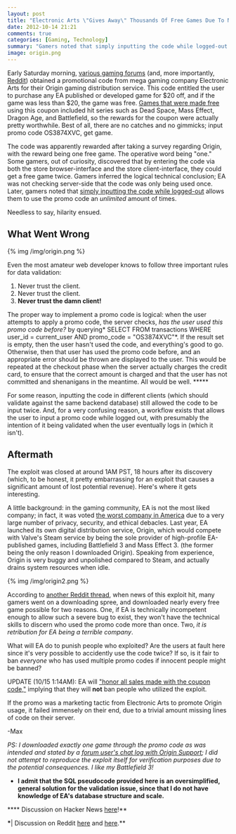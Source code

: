```yaml
---
layout: post
title: "Electronic Arts \"Gives Away\" Thousands Of Free Games Due To No Server-Side Validation"
date: 2012-10-14 21:21
comments: true
categories: [Gaming, Technology]
summary: "Gamers noted that simply inputting the code while logged-out allows them to use the promo code an *unlimited* amount of times. Needless to say, hilarity ensued."
image: origin.png
---
```


Early Saturday morning, [various gaming forums][1] (and, more importantly, [Reddit][2]) obtained a promotional code from mega gaming company Electronic Arts for their Origin gaming distribution service. This code entitled the user to purchase any EA published or developed game for $20 off, and if the game was less than $20, the game was free. [Games that were made free][3] using this coupon included hit series such as Dead Space, Mass Effect, Dragon Age, and Battlefield, so the rewards for the coupon were actually pretty worthwhile. Best of all, there are no catches and no gimmicks; input promo code OS3874XVC, get game.

The code was apparently rewarded after taking a survey regarding Origin, with the reward being one free game. The operative word being "one." Some gamers, out of curiosity, discovered that by entering the code via both the store browser-interface and the store client-interface, they could get a free game twice. Gamers inferred the logical technical conclusion; EA was not checking server-side that the code was only being used once. Later, gamers noted that [simply inputting the code while logged-out][4] allows them to use the promo code an *unlimited* amount of times.

Needless to say, hilarity ensued.

<!-- more -->

## What Went Wrong

{% img /img/origin.png %}

Even the most amateur web developer knows to follow three important rules for data validation:

1.  Never trust the client.
2.  Never trust the client.
3.  **Never trust the damn client!**

The proper way to implement a promo code is logical: when the user attempts to apply a promo code, the server checks, *has the user used this promo code before?* by querying* SELECT FROM transactions WHERE user\_id = current\_user AND promo_code = "OS3874XVC"*. If the result set is empty, then the user hasn't used the code, and everything's good to go. Otherwise, then that user has used the promo code before, and an appropriate error should be thrown are displayed to the user. This would be repeated at the checkout phase when the server actually charges the credit card, to ensure that the correct amount is charged and that the user has not committed and shenanigans in the meantime. All would be well. *****

For some reason, inputting the code in different clients (which should validate against the same backend database) still allowed the code to be input twice. And, for a very confusing reason, a workflow exists that allows the user to input a promo code while logged out, with presumably the intention of it being validated when the user eventually logs in (which it isn't).

## Aftermath

The exploit was closed at around 1AM PST, 18 hours after its discovery (which, to be honest, it pretty embarrassing for an exploit that causes a significant amount of lost potential revenue). Here's where it gets interesting.

A little background: in the gaming community, EA is not the most liked company; in fact, it was voted [the worst company in America][7] due to a very large number of privacy, security, and ethical debacles. Last year, EA launched its own digital distribution service, Origin, which would compete with Valve's Steam service by being the sole provider of high-profile EA-published games, including Battlefield 3 and Mass Effect 3. (the former being the only reason I downloaded Origin). Speaking from experience, Origin is very buggy and unpolished compared to Steam, and actually drains system resources when idle.

{% img /img/origin2.png %}

According to [another Reddit thread][8], when news of this exploit hit, many gamers went on a downloading spree, and downloaded nearly every free game possible for two reasons. One, if EA is technically incompetent enough to allow such a severe bug to exist, they won't have the technical skills to discern who used the promo code more than once. Two, *it is retribution for EA being a terrible company*.

What will EA do to punish people who exploited? Are the users at fault here since it's very possible to accidently use the code twice? If so, is it fair to ban *ever*y*one* who has used multiple promo codes if innocent people might be banned?

UPDATE (10/15 1:14AM): EA will ["honor all sales made with the coupon code,"][9]  implying that they will **not** ban people who utilized the exploit.

If the promo was a marketing tactic from Electronic Arts to promote Origin usage, it failed immensely on their end, due to a trivial amount missing lines of code on their server.

-Max

*PS: I downloaded exactly one game through the promo code as was intended and stated by a [forum user's chat log with Origin Support][10]; I did not attempt to reproduce the exploit itself for verification purposes due to the potential consequences. I like my Battlefield 3!*

 

* **I admit that the SQL pseudocode provided here is an oversimplified, general **solution for the validation issue**, since that I do not have knowledge of EA's database structure and scale.**

**** Discussion on Hacker News [here][11]!**

**\***| Discussion on Reddit [here][12] and [here][13].**

 [1]: http://www.gamefaqs.com/boards/916373-pc/64312901
 [2]: http://www.reddit.com/r/GameDeals/comments/11ewb0/use_the_code_os3874xvc_to_get_20_off_origin/
 [3]: http://www.gamers-association.com/2012/10/free-game-from-eas-origin/
 [4]: http://www.overclock.net/t/1315674/free-20-in-origin-code/410#post_18359737
 [5]: http://i1.wp.com/minimaxir.com/wp-content/uploads/2012/10/origin.png
 [6]: http://i0.wp.com/minimaxir.com/wp-content/uploads/2012/10/origin2.png
 [7]: http://www.forbes.com/sites/erikkain/2012/04/09/why-ea-won-the-worst-company-in-america-award/
 [8]: http://www.reddit.com/r/gaming/comments/11ggi2/reddit_during_the_recent_origin_discount_coupon/
 [9]: http://forum.ea.com/eaforum/posts/list/60/9040620.page
 [10]: http://i.imgur.com/4zg7X.jpg
 [11]: http://news.ycombinator.com/item?id=4652129
 [12]: http://www.reddit.com/r/technology/comments/11hem0/electronic_arts_gives_away_thousands_of_free/
 [13]: http://www.reddit.com/r/Games/comments/11h9nj/electronic_arts_gives_away_thousands_of_free/  